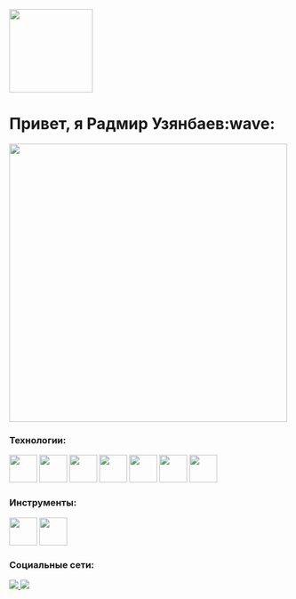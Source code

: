 <div align="left">
    <img width="150" src="https://komarev.com/ghpvc/?username=uzyanbaev&color=539bf5">
</div>


<h1 align="left"><b>Привет, я Радмир Узянбаев</b>:wave:</h1> 

<p align="left">
  <a href="https://github.com/DenverCoder1/readme-typing-svg">
    <img width="500" src="https://readme-typing-svg.herokuapp.com?lines=Frontend+Web+Developer&center=true&width=380&height=45&color=539bf5">
  </a>
</p>

<h3 align="left"><b>Технологии:</b></h3>
<p align="left">
    <img width="50" src="https://cdn.jsdelivr.net/gh/devicons/devicon/icons/html5/html5-original.svg" />
    <img width="50" src="https://cdn.jsdelivr.net/gh/devicons/devicon/icons/css3/css3-original.svg" />
    <img width="50" src="https://cdn.jsdelivr.net/gh/devicons/devicon/icons/sass/sass-original.svg" />
    <img width="50" src="https://cdn.jsdelivr.net/gh/devicons/devicon/icons/bootstrap/bootstrap-original.svg" />
    <img width="50" src="https://cdn.jsdelivr.net/gh/devicons/devicon/icons/javascript/javascript-original.svg" />
    <img width="50" src="https://cdn.jsdelivr.net/gh/devicons/devicon/icons/gulp/gulp-plain.svg" />
    <img width="50" src="https://cdn.jsdelivr.net/gh/devicons/devicon/icons/git/git-original.svg" />
</p>



<h3 align="left"><b>Инструменты:</b></h3>
<p align="left">
  <img width="50" src="https://cdn.jsdelivr.net/gh/devicons/devicon/icons/vscode/vscode-original.svg" />
  <img width="50" src="https://cdn.jsdelivr.net/gh/devicons/devicon/icons/figma/figma-original.svg" />
</p>

<h3 align="left"><b>Социальные сети:</b></h3>
<p align="left">
  <a href="https://vk.com/uzyanbaev">
    <img src="https://img.shields.io/badge/вконтакте-%232E87FB.svg?&style=for-the-badge&logo=vk&logoColor=white">
  </a>
  <a href="https://www.linkedin.com/in/uzyanbaev">
    <img src="https://img.shields.io/badge/LinkedIn-0A66C2?style=for-the-badge&logo=linkedin&logoColor=white">
  </a>
</p>
